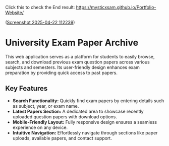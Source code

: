 Click this to check the End result: https://mysticxsam.github.io/Portfolio-Website/

([Screenshot 2025-04-22 112239](https://github.com/saloni222444/QUESTION_PAPAER-WEBSITE/blob/main/Screenshot%202025-04-22%20112239))

<h1>University Exam Paper Archive</h1>
<p>This web application serves as a platform for students to easily browse, search, and download previous exam question papers across various subjects and semesters. Its user-friendly design enhances exam preparation by providing quick access to past papers.</p>
<h2>Key Features</h2>
     <ul>
        <li><strong>Search Functionality:</strong> Quickly find exam papers by entering details such as subject, year, or exam name.</li>
        <li><strong>Latest Papers Section:</strong> A dedicated area to showcase recently uploaded question papers with download options.</li>
        <li><strong>Mobile-Friendly Layout:</strong> Fully responsive design ensures a seamless experience on any device.</li>
        <li><strong>Intuitive Navigation:</strong> Effortlessly navigate through sections like paper uploads, available papers, and contact support.</li>
     </ul>
</section>

